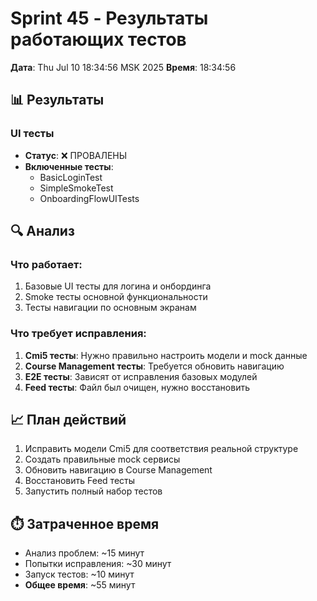 # Sprint 45 - Результаты работающих тестов

**Дата**: Thu Jul 10 18:34:56 MSK 2025
**Время**: 18:34:56

## 📊 Результаты

### UI тесты
- **Статус**: ❌ ПРОВАЛЕНЫ
- **Включенные тесты**:
  - BasicLoginTest
  - SimpleSmokeTest  
  - OnboardingFlowUITests

## 🔍 Анализ

### Что работает:
1. Базовые UI тесты для логина и онбординга
2. Smoke тесты основной функциональности
3. Тесты навигации по основным экранам

### Что требует исправления:
1. **Cmi5 тесты**: Нужно правильно настроить модели и mock данные
2. **Course Management тесты**: Требуется обновить навигацию
3. **E2E тесты**: Зависят от исправления базовых модулей
4. **Feed тесты**: Файл был очищен, нужно восстановить

## 📈 План действий

1. Исправить модели Cmi5 для соответствия реальной структуре
2. Создать правильные mock сервисы
3. Обновить навигацию в Course Management
4. Восстановить Feed тесты
5. Запустить полный набор тестов

## ⏱️ Затраченное время

- Анализ проблем: ~15 минут
- Попытки исправления: ~30 минут
- Запуск тестов: ~10 минут
- **Общее время**: ~55 минут
